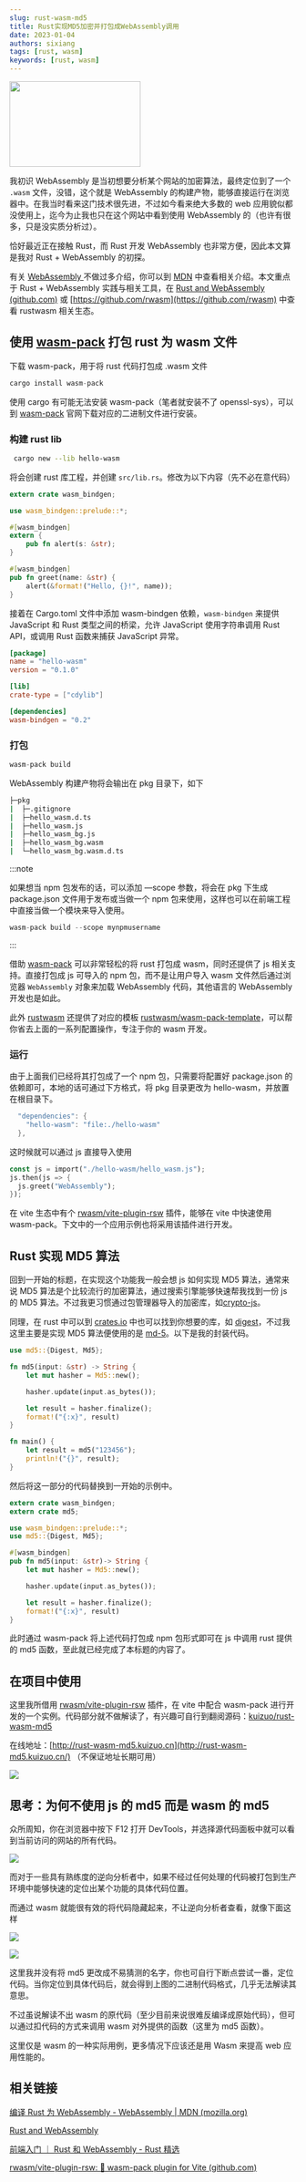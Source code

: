 ```yaml
---
slug: rust-wasm-md5
title: Rust实现MD5加密并打包成WebAssembly调用
date: 2023-01-04
authors: sixiang
tags: [rust, wasm]
keywords: [rust, wasm]
---
```


<img src="https://img.kuizuo.cn/wasm-ferris.png" width="230" height="150" />

我初识 WebAssembly 是当初想要分析某个网站的加密算法，最终定位到了一个 `.wasm` 文件，没错，这个就是 WebAssembly 的构建产物，能够直接运行在浏览器中。在我当时看来这门技术很先进，不过如今看来绝大多数的 web 应用貌似都没使用上，迄今为止我也只在这个网站中看到使用 WebAssembly 的（也许有很多，只是没实质分析过）。

恰好最近正在接触 Rust，而 Rust 开发 WebAssembly 也非常方便，因此本文算是我对 Rust + WebAssembly 的初探。

<!-- truncate -->

有关 [WebAssembly ](https://developer.mozilla.org/zh-CN/docs/WebAssembly)不做过多介绍，你可以到 [MDN](https://developer.mozilla.org/zh-CN/docs/WebAssembly) 中查看相关介绍。本文重点于 Rust + WebAssembly 实践与相关工具，在 [Rust and WebAssembly (github.com)](https://github.com/rustwasm) 或 [https://github.com/rwasm](https://github.com/rwasm) 中查看 rustwasm 相关生态。

## 使用 [wasm-pack](https://rustwasm.github.io/wasm-pack/installer/) 打包 rust 为 wasm 文件

下载 wasm-pack，用于将 rust 代码打包成 .wasm 文件

```typescript
cargo install wasm-pack
```

使用 cargo 有可能无法安装 wasm-pack（笔者就安装不了 openssl-sys），可以到 [wasm-pack](https://rustwasm.github.io/wasm-pack/installer/) 官网下载对应的二进制文件进行安装。

### 构建 rust lib

```sh
 cargo new --lib hello-wasm
```

将会创建 rust 库工程，并创建 `src/lib.rs`。修改为以下内容（先不必在意代码）

```rust title='src/lib.rs'
extern crate wasm_bindgen;

use wasm_bindgen::prelude::*;

#[wasm_bindgen]
extern {
    pub fn alert(s: &str);
}

#[wasm_bindgen]
pub fn greet(name: &str) {
    alert(&format!("Hello, {}!", name));
}

```

接着在 Cargo.toml 文件中添加 wasm-bindgen 依赖，`wasm-bindgen` 来提供 JavaScript 和 Rust 类型之间的桥梁，允许 JavaScript 使用字符串调用 Rust API，或调用 Rust 函数来捕获 JavaScript 异常。

```toml title='Cargo.toml'
[package]
name = "hello-wasm"
version = "0.1.0"

[lib]
crate-type = ["cdylib"]

[dependencies]
wasm-bindgen = "0.2"

```

### 打包

```rust
wasm-pack build
```

WebAssembly 构建产物将会输出在 pkg 目录下，如下

```sh
├─pkg
|  ├─.gitignore
|  ├─hello_wasm.d.ts
|  ├─hello_wasm.js
|  ├─hello_wasm_bg.js
|  ├─hello_wasm_bg.wasm
|  └─hello_wasm_bg.wasm.d.ts
```

:::note

如果想当 npm 包发布的话，可以添加 —scope 参数，将会在 pkg 下生成 package.json 文件用于发布或当做一个 npm 包来使用，这样也可以在前端工程中直接当做一个模块来导入使用。

```rust
wasm-pack build --scope mynpmusername
```

:::

借助 [wasm-pack](https://rustwasm.github.io/wasm-pack/installer/) 可以非常轻松的将 rust 打包成 wasm，同时还提供了 js 相关支持。直接打包成 js 可导入的 npm 包，而不是让用户导入 wasm 文件然后通过浏览器 `WebAssembly` 对象来加载 WebAssembly 代码，其他语言的 WebAssembly 开发也是如此。

此外 [rustwasm](https://rustwasm.github.io/) 还提供了对应的模板 [rustwasm/wasm-pack-template](https://github.com/rustwasm/wasm-pack-template)，可以帮你省去上面的一系列配置操作，专注于你的 wasm 开发。

### 运行

由于上面我们已经将其打包成了一个 npm 包，只需要将配置好 package.json 的依赖即可，本地的话可通过下方格式，将 pkg 目录更改为 hello-wasm，并放置在根目录下。

```rust
  "dependencies": {
    "hello-wasm": "file:./hello-wasm"
  },
```

这时候就可以通过 js 直接导入使用

```rust
const js = import("./hello-wasm/hello_wasm.js");
js.then(js => {
  js.greet("WebAssembly");
});
```

在 vite 生态中有个 [rwasm/vite-plugin-rsw](https://github.com/rwasm/vite-plugin-rsw) 插件，能够在 vite 中快速使用 wasm-pack。下文中的一个应用示例也将采用该插件进行开发。

## Rust 实现 MD5 算法

回到一开始的标题，在实现这个功能我一般会想 js 如何实现 MD5 算法，通常来说 MD5 算法是个比较流行的加密算法，通过搜索引擎能够快速帮我找到一份 js 的 MD5 算法。不过我更习惯通过包管理器导入的加密库，如[crypto-js](https://www.npmjs.com/package/crypto-js)。

同理，在 rust 中可以到 [crates.io](https://crates.io/) 中也可以找到你想要的库，如 [digest](https://crates.io/crates/digest)，不过我这里主要是实现 MD5 算法便使用的是 [md-5](https://crates.io/crates/md-5)。以下是我的封装代码。

```rust
use md5::{Digest, Md5};

fn md5(input: &str) -> String {
    let mut hasher = Md5::new();

    hasher.update(input.as_bytes());

    let result = hasher.finalize();
    format!("{:x}", result)
}

fn main() {
    let result = md5("123456");
    println!("{}", result);
}

```

然后将这一部分的代码替换到一开始的示例中。

```rust title='lib.rs'
extern crate wasm_bindgen;
extern crate md5;

use wasm_bindgen::prelude::*;
use md5::{Digest, Md5};

#[wasm_bindgen]
pub fn md5(input: &str)-> String {
    let mut hasher = Md5::new();

    hasher.update(input.as_bytes());

    let result = hasher.finalize();
    format!("{:x}", result)
}

```

此时通过 wasm-pack 将上述代码打包成 npm 包形式即可在 js 中调用 rust 提供的 md5 函数，至此就已经完成了本标题的内容了。

## 在项目中使用

这里我所借用 [rwasm/vite-plugin-rsw](https://github.com/rwasm/vite-plugin-rsw) 插件，在 vite 中配合 wasm-pack 进行开发的一个实例。代码部分就不做解读了，有兴趣可自行到翻阅源码：[kuizuo/rust-wasm-md5](https://github.com/kuizuo/rust-wasm-md5)

在线地址：[http://rust-wasm-md5.kuizuo.cn](http://rust-wasm-md5.kuizuo.cn/) （不保证地址长期可用）

![](https://img.kuizuo.cn/image__XHPNCbC-B.png)

## 思考：为何不使用 js 的 md5 而是 wasm 的 md5

众所周知，你在浏览器中按下 F12 打开 DevTools，并选择源代码面板中就可以看到当前访问的网站的所有代码。

![](https://img.kuizuo.cn/image_6019y_U19n.png)

而对于一些具有熟练度的逆向分析者中，如果不经过任何处理的代码被打包到生产环境中能够快速的定位出某个功能的具体代码位置。

而通过 wasm 就能很有效的将代码隐藏起来，不让逆向分析者查看，就像下面这样

![](https://img.kuizuo.cn/image_BbA3n6wFws.png)

![](https://img.kuizuo.cn/image_81tgfDE_P7.png)

这里我并没有将 md5 更改成不易猜测的名字，你也可自行下断点尝试一番，定位代码。当你定位到具体代码后，就会得到上图的二进制代码格式，几乎无法解读其意思。

不过虽说解读不出 wasm 的原代码（至少目前来说很难反编译成原始代码），但可以通过扣代码的方式来调用 wasm 对外提供的函数（这里为 md5 函数）。

这里仅是 wasm 的一种实际用例，更多情况下应该还是用 Wasm 来提高 web 应用性能的。

## 相关链接

[编译 Rust 为 WebAssembly - WebAssembly | MDN (mozilla.org)](https://developer.mozilla.org/zh-CN/docs/WebAssembly/Rust_to_wasm)

[Rust and WebAssembly](https://rustwasm.github.io/)

[前端入门 ｜ Rust 和 WebAssembly - Rust 精选](https://rustmagazine.github.io/rust_magazine_2021/chapter_2/rust_wasm_frontend.html)

[rwasm/vite-plugin-rsw: 🦞 wasm-pack plugin for Vite (github.com)](https://github.com/rwasm/vite-plugin-rsw)
